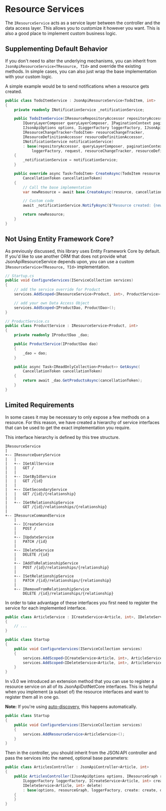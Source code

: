 # Resource Services

The `IResourceService` acts as a service layer between the controller and the data access layer.
This allows you to customize it however you want. This is also a good place to implement custom business logic.

## Supplementing Default Behavior

If you don't need to alter the underlying mechanisms, you can inherit from `JsonApiResourceService<TResource, TId>` and override the existing methods.
In simple cases, you can also just wrap the base implementation with your custom logic.

A simple example would be to send notifications when a resource gets created.

```c#
public class TodoItemService : JsonApiResourceService<TodoItem, int>
{
    private readonly INotificationService _notificationService;

    public TodoItemService(IResourceRepositoryAccessor repositoryAccessor,
        IQueryLayerComposer queryLayerComposer, IPaginationContext paginationContext,
        IJsonApiOptions options, ILoggerFactory loggerFactory, IJsonApiRequest request,
        IResourceChangeTracker<TodoItem> resourceChangeTracker,
        IResourceDefinitionAccessor resourceDefinitionAccessor,
        INotificationService notificationService)
        : base(repositoryAccessor, queryLayerComposer, paginationContext, options,
            loggerFactory, request, resourceChangeTracker, resourceDefinitionAccessor)
    {
        _notificationService = notificationService;
    }

    public override async Task<TodoItem> CreateAsync(TodoItem resource,
        CancellationToken cancellationToken)
    {
        // Call the base implementation
        var newResource = await base.CreateAsync(resource, cancellationToken);

        // Custom code
        await _notificationService.NotifyAsync($"Resource created: {newResource.StringId}");

        return newResource;
    }
}
```

## Not Using Entity Framework Core?

As previously discussed, this library uses Entity Framework Core by default.
If you'd like to use another ORM that does not provide what JsonApiResourceService depends upon, you can use a custom `IResourceService<TResource, TId>` implementation.

```c#
// Startup.cs
public void ConfigureServices(IServiceCollection services)
{
    // add the service override for Product
    services.AddScoped<IResourceService<Product, int>, ProductService>();

    // add your own Data Access Object
    services.AddScoped<IProductDao, ProductDao>();
}

// ProductService.cs
public class ProductService : IResourceService<Product, int>
{
    private readonly IProductDao _dao;

    public ProductService(IProductDao dao)
    {
        _dao = dao;
    }

    public async Task<IReadOnlyCollection<Product>> GetAsync(
        CancellationToken cancellationToken)
    {
        return await _dao.GetProductsAsync(cancellationToken);
    }
}
```

## Limited Requirements

In some cases it may be necessary to only expose a few methods on a resource. For this reason, we have created a hierarchy of service interfaces that can be used to get the exact implementation you require.

This interface hierarchy is defined by this tree structure.

```
IResourceService
|
+-- IResourceQueryService
|   |
|   +-- IGetAllService
|   |   GET /
|   |
|   +-- IGetByIdService
|   |   GET /{id}
|   |
|   +-- IGetSecondaryService
|   |   GET /{id}/{relationship}
|   |
|   +-- IGetRelationshipService
|       GET /{id}/relationships/{relationship}
|
+-- IResourceCommandService
    |
    +-- ICreateService
    |   POST /
    |
    +-- IUpdateService
    |   PATCH /{id}
    |
    +-- IDeleteService
    |   DELETE /{id}
    |
    +-- IAddToRelationshipService
    |   POST /{id}/relationships/{relationship}
    |
    +-- ISetRelationshipService
    |   PATCH /{id}/relationships/{relationship}
    |
    +-- IRemoveFromRelationshipService
        DELETE /{id}/relationships/{relationship}
```

In order to take advantage of these interfaces you first need to register the service for each implemented interface.

```c#
public class ArticleService : ICreateService<Article, int>, IDeleteService<Article, int>
{
    // ...
}

public class Startup
{
    public void ConfigureServices(IServiceCollection services)
    {
        services.AddScoped<ICreateService<Article, int>, ArticleService>();
        services.AddScoped<IDeleteService<Article, int>, ArticleService>();
    }
}
```

In v3.0 we introduced an extension method that you can use to register a resource service on all of its JsonApiDotNetCore interfaces.
This is helpful when you implement (a subset of) the resource interfaces and want to register them all in one go.

**Note:** If you're using [auto-discovery](~/usage/resource-graph.md#auto-discovery), this happens automatically.

```c#
public class Startup
{
    public void ConfigureServices(IServiceCollection services)
    {
        services.AddResourceService<ArticleService>();
    }
}
```

Then in the controller, you should inherit from the JSON:API controller and pass the services into the named, optional base parameters:

```c#
public class ArticlesController : JsonApiController<Article, int>
{
    public ArticlesController(IJsonApiOptions options, IResourceGraph resourceGraph,
        ILoggerFactory loggerFactory, ICreateService<Article, int> create,
        IDeleteService<Article, int> delete)
        : base(options, resourceGraph, loggerFactory, create: create, delete: delete)
    {
    }
}
```
